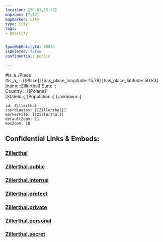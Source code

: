 ```yaml
---
location: [50.83,15.78] 
mapzoom: [7,12] 
mapmarker: city 
type: City
tags:
- geo/City


SpocWebEntityId: 35833
isDeleted: false
confidential: public

---
```

#is_a_/Place  
#is_a_ :: [[Place]] 
[has_place_longitude::15.78] 
[has_place_latitude::50.83] 
[name::Zillerthal] 
State ::  
Country :: [[Poland]]  
[StateId::] 
[Population::] 
[Unknown::] 


```leaflet
id: Zillerthal
coordinates: [[Zillerthal]] 
markerFile: [[Zillerthal]] 
defaultZoom: 11 
maxZoom: 18
```


## Confidential Links & Embeds: 

### [Zillerthal](/_Standards/Earth/Continent/Europe/Europe~East/Poland/Provinces~Poland/Lower_Silesian/City/Zillerthal.md) 

### [Zillerthal.public](/_public/Earth/Continent/Europe/Europe~East/Poland/Provinces~Poland/Lower_Silesian/City/Zillerthal.public.md) 

### [Zillerthal.internal](/_internal/Earth/Continent/Europe/Europe~East/Poland/Provinces~Poland/Lower_Silesian/City/Zillerthal.internal.md) 

### [Zillerthal.protect](/_protect/Earth/Continent/Europe/Europe~East/Poland/Provinces~Poland/Lower_Silesian/City/Zillerthal.protect.md) 

### [Zillerthal.private](/_private/Earth/Continent/Europe/Europe~East/Poland/Provinces~Poland/Lower_Silesian/City/Zillerthal.private.md) 

### [Zillerthal.personal](/_personal/Earth/Continent/Europe/Europe~East/Poland/Provinces~Poland/Lower_Silesian/City/Zillerthal.personal.md) 

### [Zillerthal.secret](/_secret/Earth/Continent/Europe/Europe~East/Poland/Provinces~Poland/Lower_Silesian/City/Zillerthal.secret.md)

